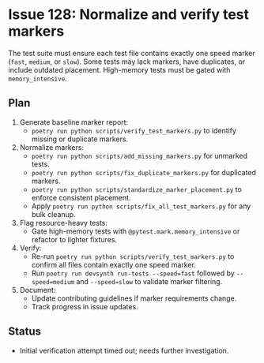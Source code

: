 # Issue 128: Normalize and verify test markers

The test suite must ensure each test file contains exactly one speed marker (`fast`, `medium`, or `slow`). Some tests may lack markers, have duplicates, or include outdated placement. High-memory tests must be gated with `memory_intensive`.

## Plan
1. Generate baseline marker report:
   - `poetry run python scripts/verify_test_markers.py` to identify missing or duplicate markers.
2. Normalize markers:
   - `poetry run python scripts/add_missing_markers.py` for unmarked tests.
   - `poetry run python scripts/fix_duplicate_markers.py` for duplicated markers.
   - `poetry run python scripts/standardize_marker_placement.py` to enforce consistent placement.
   - Apply `poetry run python scripts/fix_all_test_markers.py` for any bulk cleanup.
3. Flag resource-heavy tests:
   - Gate high-memory tests with `@pytest.mark.memory_intensive` or refactor to lighter fixtures.
4. Verify:
   - Re-run `poetry run python scripts/verify_test_markers.py` to confirm all files contain exactly one speed marker.
   - Run `poetry run devsynth run-tests --speed=fast` followed by `--speed=medium` and `--speed=slow` to validate marker filtering.
5. Document:
   - Update contributing guidelines if marker requirements change.
   - Track progress in issue updates.

## Status

- Initial verification attempt timed out; needs further investigation.
